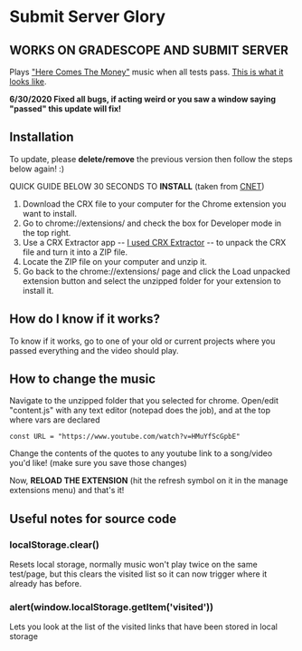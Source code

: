 # Submit Server Glory
## WORKS ON GRADESCOPE AND SUBMIT SERVER
Plays ["Here Comes The Money"](https://www.youtube.com/watch?v=HMuYfScGpbE) music when all tests pass.
[This is what it looks like](https://youtu.be/o6qEdQeRQRk).

**6/30/2020 Fixed all bugs, if acting weird or you saw a window saying "passed" this update will fix!**

## Installation
To update, please **delete/remove** the previous version then follow the steps below again! :)

QUICK GUIDE BELOW 30 SECONDS TO **INSTALL** (taken from [CNET](https://www.cnet.com/how-to/how-to-install-chrome-extensions-manually/))

1. Download the CRX file to your computer for the Chrome extension you want to install.
2. Go to chrome://extensions/ and check the box for Developer mode in the top right.
3. Use a CRX Extractor app -- [I used CRX Extractor](https://crxextractor.com/) -- to unpack the CRX file and turn it into a ZIP file.
4. Locate the ZIP file on your computer and unzip it.
5. Go back to the chrome://extensions/ page and click the Load unpacked extension button and select the unzipped folder for your extension to install it.

## How do I know if it works?
To know if it works, go to one of your old or current projects where you passed everything and the video should play.

## How to change the music
Navigate to the unzipped folder that you selected for chrome. Open/edit "content.js" with any text editor (notepad does the job), and at the top where vars are declared
```
const URL = "https://www.youtube.com/watch?v=HMuYfScGpbE"
```
Change the contents of the quotes to any youtube link to a song/video you'd like! (make sure you save those changes) 

Now, **RELOAD THE EXTENSION** (hit the refresh symbol on it in the manage extensions menu) and that's it!

## Useful notes for source code
### localStorage.clear()
 
Resets local storage, normally music won't play twice on the same test/page, but this clears the visited list so it can now trigger where it already has before.
  
### alert(window.localStorage.getItem('visited'))
 
Lets you look at the list of the visited links that have been stored in local storage

